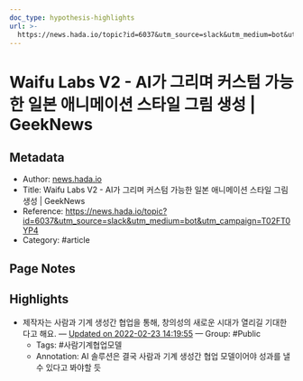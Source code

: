 ```yaml
---
doc_type: hypothesis-highlights
url: >-
  https://news.hada.io/topic?id=6037&utm_source=slack&utm_medium=bot&utm_campaign=T02FT0YP4
---
```


# Waifu Labs V2 - AI가 그리며 커스텀 가능한 일본 애니메이션 스타일 그림 생성 | GeekNews

## Metadata
- Author: [news.hada.io]()
- Title: Waifu Labs V2 - AI가 그리며 커스텀 가능한 일본 애니메이션 스타일 그림 생성 | GeekNews
- Reference: https://news.hada.io/topic?id=6037&utm_source=slack&utm_medium=bot&utm_campaign=T02FT0YP4
- Category: #article

## Page Notes
## Highlights
- 제작자는 사람과 기계 생성간 협업을 통해, 창의성의 새로운 시대가 열리길 기대한다고 해요. — [Updated on 2022-02-23 14:19:55](https://hyp.is/PM39ipRoEey2ttPbsuSQhw/news.hada.io/topic?id=6037&utm_source=slack&utm_medium=bot&utm_campaign=T02FT0YP4) — Group: #Public
    - Tags:  #사람기계협업모델 
    - Annotation: AI 솔루션은 결국 사람과 기계 생성간 협업 모델이어야 성과를 낼 수 있다고 봐야할 듯


